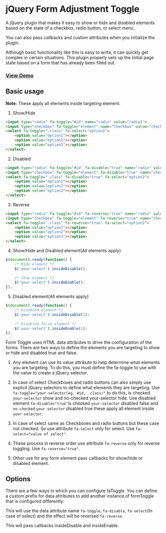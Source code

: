 jQuery Form Adjustment Toggle
=============================

A jQuery plugin that makes it easy to show or hide and disabled elements based on the state of a checkbox, radio button, or select menu.

You can also pass callbacks and custom attributes when you initialize the plugin.

Although basic functionality like this is easy to write, it can quickly get complex in certain situations. This plugin properly sets up the initial page state based on a form that has already been filled out. 

### [View Demo](http://www.rohitiuc.info/project/fa-toggle)

Basic usage
-----------
__Note:__ These apply all elements inside targeting element.

1. Show/Hide
```html
<input type="radio" fa-toggle="#id" name="radio" value="radio1">
<input type="checkbox" fa-toggle="element" name="checkbox" value="checkbox1">
<select fa-toggle=".class" fa-select="option2">
	<option value="option1"></option>
	<option value="option2"></option>
	<option value="option3"></option>
</select>
```

2. Disabled
```html
<input type="radio" fa-toggle="#id" fa-disable="true" name="radio" value="radio1">
<input type="checkbox" fa-toggle="element" fa-disable="true" name="checkbox" value="checkbox1">
<select fa-toggle=".class" fa-disable="true" fa-select="option2">
	<option value="option1"></option>
	<option value="option2"></option>
	<option value="option3"></option>
</select>
```

3. Reverse
```html
<input type="radio" fa-toggle="#id" fa-reverse="true" name="radio" value="radio1">
<input type="checkbox" fa-toggle="element" fa-reverse="true" name="checkbox" value="checkbox1">
<select fa-toggle=".class" fa-reverse="true" fa-select="option2">
	<option value="option1"></option>
	<option value="option2"></option>
	<option value="option3"></option>
</select>
```

4. Show/Hide and Disabled element(All elements apply)

```javascript
$(document).ready(function() {
	/* Hide element */
	$('your-select').insideDisable();
	
	/* Show element */
	$('your-select').insideEnable();
});
```

5. Disabled element(All elements apply)

```javascript
$(document).ready(function() {
	/* Disabled element */
	$('your-select').insideDisable(1);
	
	/* Disabled false element */
	$('your-select').insideEnable(1);
});
```

Form Toggle uses HTML data attributes to drive the configuration of the forms. There are two ways to define the elements you are targeting to show or hide and disabled true and false.

1. Any element can use its value attribute to help determine what elements you are targeting. To do this, you must define the fa-toggle to use with the value to create a jQuery selector.

2. In case of select Checkboxes and radio buttons can also simply use explicit jQuery selectors to define what elements they are targeting. Use `fa-toggle="your-selector(eg. #id, .class)"` to do this, is checked `your-selector` show and no-checked your-selector hide. Use disabled element `fa-disable="true"`is checked `your-selector` disabled false and `no-checked` `your-selector` disabled true these apply all element inside `your-selector`.

3. In case of select same as Checkboxes and radio buttons but these case not checked. So use attribute `fa-select` only for select. Use `fa-select="value of select"`.

4. These process in reverse order use attribute `fa-reverse` only for reverse toggling. Use `fa-reverse="true"`.

5. Other use for any form element pass callbacks for show/hide or disabled element.

 
Options
-------

There are a few ways in which you can configure faToggle. You can define a custom prefix for data attributes to add another instance of formToggle that is configured differently:

This will use the data attribute name `fa-toggle`, `fa-disable`, `fa-select`(In case of select) and the effect will be reversed `fa-reverse`.

This will pass callbacks insideDisable and insideEnable. 
